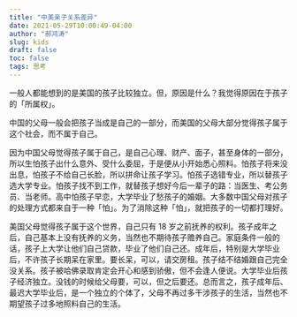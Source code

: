 ```yaml
---
title: "中美亲子关系差异"
date: 2021-05-29T10:00:49-04:00
author: "郝鸿涛"
slug: kids
draft: false
toc: false
tags: 思考
---
```

一般人都能想到的是美国的孩子比较独立。但，原因是什么？我觉得原因在于孩子的「所属权」。

中国的父母一般会把孩子当成是自己的一部分，而美国的父母大部分觉得孩子属于这个社会，而不属于自己。

因为中国父母觉得孩子属于自己，是自己心理、财产、面子，甚至身体的一部分，所以生怕孩子出什么意外、受什么委屈，于是便从小开始悉心照料。怕孩子将来没出息，怕孩子不给自己长脸，所以拼命让孩子学习。怕孩子选错专业，所以替孩子选大学专业。怕孩子找不到工作，就替孩子想好今后一辈子的路：当医生、考公务员、当老师。高中怕孩子早恋，大学毕业了愁孩子的婚姻。大多数中国父母对孩子的处理方式都来自于一种「怕」。为了消除这种「怕」，就把孩子的一切都打理好。

美国父母觉得孩子属于这个世界，自己只有 18 岁之前抚养的权利。孩子成年之后，自己基本上没有抚养的义务，当然也不期待孩子赡养自己。家庭条件一般的话，孩子上大学让他们自己贷款，毕业了他们自己还。成年后，特别是大学毕业后，不许孩子长期呆在家里。要长呆，可以，请交房租。孩子结不结婚跟自己完全没关系。孩子被哈佛录取肯定会开心和感到骄傲，但不会逢人便说。大学毕业后孩子经济独立。没钱的时候给父母要，可以，但之后要还。总而言之，孩子成年后、最迟大学毕业后，是一个独立的个体了，父母不再过多干涉孩子的生活，当然也不期望孩子过多地照料自己的生活。

